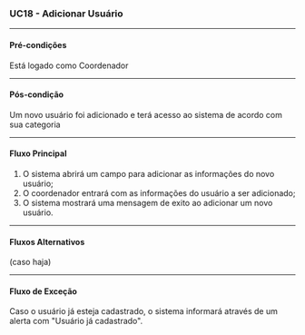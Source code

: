 ### UC18 - Adicionar Usuário

---
#### Pré-condições
Está logado como Coordenador

---
#### Pós-condição
Um novo usuário foi adicionado e terá acesso ao sistema de acordo com sua categoria

---
#### Fluxo Principal
1. O sistema abrirá um campo para adicionar as informações do novo usuário;
2. O coordenador entrará com as informações do usuário a ser adicionado;
3. O sistema mostrará uma mensagem de exito ao adicionar um novo usuário.

---
#### Fluxos Alternativos
(caso haja)

---
#### Fluxo de Exceção
Caso o usuário já esteja cadastrado, o sistema informará através de um alerta com "Usuário já cadastrado".
